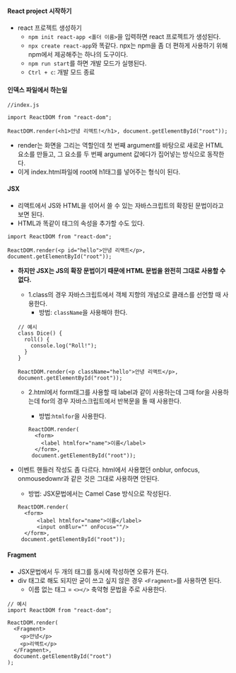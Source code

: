 #### React project 시작하기

- react 프로젝트 생성하기 
  - `npm init react-app <폴더 이름>`을 입력하면 react 프로젝트가 생성된다.
  - `npx create react-app`와 똑같다. npx는 npm을 좀 더 편하게 사용하기 위해 npm에서 제공해주는 하나의 도구이다. 
  - `npm run start`를 하면 개발 모드가 실행된다.
  - `Ctrl + c`: 개발 모드 종료 



#### 인덱스 파일에서 하는일

```react
//index.js

import ReactDOM from "react-dom";

ReactDOM.render(<h1>안녕 리액트!</h1>, document.getElementById("root"));
```

- render는 화면을 그리는 역할인데 첫 번째 argument를 바탕으로 새로운 HTML 요소를 만들고, 그 요소를 두 번째 argument 값에다가 집어넣는 방식으로 동작한다. 
- 이게 index.html파일에 root에 h1태그를 넣어주는 형식이 된다. 



#### JSX

- 리액트에서 JS와 HTML을 섞어서 쓸 수 있는 자바스크립트의 확장된 문법이라고 보면 된다. 
- HTML과 똑같이 태그의 속성을 추가할 수도 있다. 

```react
import ReactDOM from "react-dom";

ReactDOM.render(<p id="hello">안녕 리액트</p>, document.getElementById("root"));
```

- **하지만 JSX는 JS의 확장 문법이기 때문에 HTML 문법을 완전히 그대로 사용할 수 없다.**

  - 1.class의 경우 자바스크립트에서 객체 지향의 개념으로 클래스를 선언할 때 사용한다.
    - 방법: `className`을 사용해야 한다.

  ```react
  // 예시
  class Dice() {
   	roll() {
      console.log("Roll!");
    }
  }
  
  ReactDOM.render(<p className="hello">안녕 리액트</p>, document.getElementById("root"));
  ```

  - 2.html에서 form태그를 사용할 때 label과 같이 사용하는데 그때 for을 사용하는데 for의 경우 자바스크립트에서 반복문을 돌 때 사용한다. 

    - 방법:`htmlfor`을 사용한다.

    ```react
    ReactDOM.render(
      <form>
      	<label htmlfor="name">이름</label>
      </form>,
     document.getElementById("root"));
    ```

    

- 이벤트 핸들러 작성도 좀 다르다. html에서 사용했던 onblur, onfocus, onmousedownr과 같은 것은 그대로 사용하면 안된다. 

  - 방법: JSX문법에서는 Camel Case 방식으로 작성된다. 

  ```react
  ReactDOM.render(
    <form>
    	<label htmlfor="name">이름</label>
    	<input onBlur="" onFocus=""/>
    </form>,
   document.getElementById("root"));
  ```



#### Fragment

- JSX문법에서 두 개의 태그를 동시에 작성하면 오류가 뜬다. 
- div 태그로 해도 되지만 굳이 쓰고 싶지 않은 경우 `<Fragment>`를 사용하면 된다.
  - 이름 없는 태그 = `<></>` 축약형 문법을 주로 사용한다. 

```react
// 예시
import ReactDOM from "react-dom";

ReactDOM.render(
  <Fragment>
  	<p>안녕</p>
    <p>리액트</p>
  </Fragment>, 
  document.getElementById("root")
);
```

